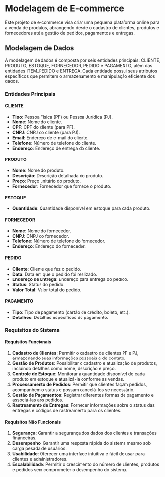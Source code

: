 # Modelagem de E-commerce

Este projeto de e-commerce visa criar uma pequena plataforma online para a venda de produtos, abrangendo desde o cadastro de clientes, produtos e fornecedores até a gestão de pedidos, pagamentos e entregas.

## Modelagem de Dados

A modelagem de dados é composta por seis entidades principais: CLIENTE, PRODUTO, ESTOQUE, FORNECEDOR, PEDIDO e PAGAMENTO, além das entidades ITEM_PEDIDO e ENTREGA. Cada entidade possui seus atributos específicos que permitem o armazenamento e manipulação eficiente dos dados.

### Entidades Principais

#### CLIENTE
- **Tipo**: Pessoa Física (PF) ou Pessoa Jurídica (PJ).
- **Nome**: Nome do cliente.
- **CPF**: CPF do cliente (para PF).
- **CNPJ**: CNPJ do cliente (para PJ).
- **Email**: Endereço de e-mail do cliente.
- **Telefone**: Número de telefone do cliente.
- **Endereço**: Endereço de entrega do cliente.

#### PRODUTO
- **Nome**: Nome do produto.
- **Descrição**: Descrição detalhada do produto.
- **Preço**: Preço unitário do produto.
- **Fornecedor**: Fornecedor que fornece o produto.

#### ESTOQUE
- **Quantidade**: Quantidade disponível em estoque para cada produto.

#### FORNECEDOR
- **Nome**: Nome do fornecedor.
- **CNPJ**: CNPJ do fornecedor.
- **Telefone**: Número de telefone do fornecedor.
- **Endereço**: Endereço do fornecedor.

#### PEDIDO
- **Cliente**: Cliente que fez o pedido.
- **Data**: Data em que o pedido foi realizado.
- **Endereço de Entrega**: Endereço para entrega do pedido.
- **Status**: Status do pedido.
- **Valor Total**: Valor total do pedido.

#### PAGAMENTO
- **Tipo**: Tipo de pagamento (cartão de crédito, boleto, etc.).
- **Detalhes**: Detalhes específicos do pagamento.

### Requisitos do Sistema

#### Requisitos Funcionais

1. **Cadastro de Clientes**: Permitir o cadastro de clientes PF e PJ, armazenando suas informações pessoais e de contato.
2. **Gestão de Produtos**: Possibilitar o cadastro e atualização de produtos, incluindo detalhes como nome, descrição e preço.
3. **Controle de Estoque**: Monitorar a quantidade disponível de cada produto em estoque e atualizá-la conforme as vendas.
4. **Processamento de Pedidos**: Permitir que clientes façam pedidos, acompanhem o status e possam cancelá-los se necessário.
5. **Gestão de Pagamentos**: Registrar diferentes formas de pagamento e associá-las aos pedidos.
6. **Rastreamento de Entregas**: Fornecer informações sobre o status das entregas e códigos de rastreamento para os clientes.

#### Requisitos Não Funcionais

1. **Segurança**: Garantir a segurança dos dados dos clientes e transações financeiras.
2. **Desempenho**: Garantir uma resposta rápida do sistema mesmo sob carga pesada de usuários.
3. **Usabilidade**: Oferecer uma interface intuitiva e fácil de usar para clientes e administradores.
4. **Escalabilidade**: Permitir o crescimento do número de clientes, produtos e pedidos sem comprometer o desempenho do sistema.
